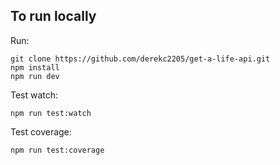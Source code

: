 ## To run locally
Run:
```
git clone https://github.com/derekc2205/get-a-life-api.git
npm install
npm run dev
```

Test watch:
```
npm run test:watch
```

Test coverage:
```
npm run test:coverage
```